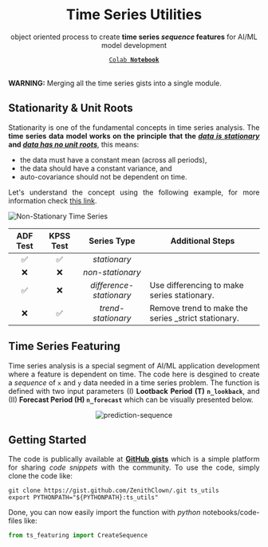 <div align = "center">
<h1>Time Series Utilities</h1>
<p>object oriented process to create <b>time series <i>sequence</i> features</b> for AI/ML model development</p>
<a href = "#"><code>Colab <b>Notebook</b></code></a>
</div>

<br>

<div align = "justify">

**WARNING:** Merging all the time series gists into a single module.

## Stationarity & Unit Roots

Stationarity is one of the fundamental concepts in time series analysis. The **time series data model works on the principle that the [_data is stationary_](https://www.analyticsvidhya.com/blog/2021/04/how-to-check-stationarity-of-data-in-python/) and [_data has no unit roots_](https://www.analyticsvidhya.com/blog/2018/09/non-stationary-time-series-python/)**, this means:
  * the data must have a constant mean (across all periods),
  * the data should have a constant variance, and
  * auto-covariance should not be dependent on time.

Let's understand the concept using the following example, for more information check [this link](https://www.analyticsvidhya.com/blog/2018/09/non-stationary-time-series-python/).

![Non-Stationary Time Series](https://cdn.analyticsvidhya.com/wp-content/uploads/2018/09/ns5-e1536673990684.png)

<div align = "center">

| ADF Test | KPSS Test | Series Type | Additional Steps |
| :---: | :---: | :---: | --- |
| ✅ | ✅ | _stationary_ | |
| ❌ | ❌ | _non-stationary_ | |
| ✅ | ❌ | _difference-stationary_ | Use differencing to make series stationary. |
| ❌ | ✅ | _trend-stationary_ | Remove trend to make the series _strict stationary. |

</div>

## Time Series Featuring

Time series analysis is a special segment of AI/ML application development where a feature is dependent on time. The code here is desgined to create a *sequence* of `x` and `y` data needed in a time series problem. The function is defined with two input parameters (I) **Lootback Period (T) `n_lookback`**, and (II) **Forecast Period (H) `n_forecast`** which can be visually presented below.

<div align = "center">

![prediction-sequence](https://i.stack.imgur.com/YXwMJ.png)

</div>

## Getting Started

The code is publically available at [**GitHub gists**](https://gist.github.com/ZenithClown) which is a simple platform for sharing *code snippets* with the community. To use the code, simply clone the code like:

```shell
git clone https://gist.github.com/ZenithClown/.git ts_utils
export PYTHONPATH="${PYTHONPATH}:ts_utils"
```

Done, you can now easily import the function with *python* notebooks/code-files like:

```python
from ts_featuring import CreateSequence
```

</div>